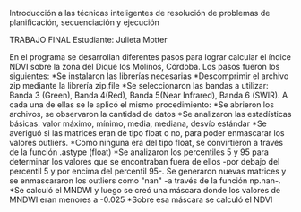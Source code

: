 Introducción a las técnicas inteligentes de resolución de problemas de planificación, secuenciación y ejecución

TRABAJO FINAL
Estudiante: Julieta Motter

En el programa se desarrollan diferentes pasos para lograr calcular el índice NDVI sobre la zona del Dique los Molinos, Córdoba. 
Los pasos fueron los siguientes:
*Se instalaron las librerías necesarias
*Descomprimir el archivo zip mediante la librería zip.file
*Se seleccionaron las bandas a utilizar: Banda 3 (Green), Banda 4(Red), Banda 5(Near Infrared), Banda 6 (SWIR).
A cada una de ellas se le aplicó el mismo procedimiento:
*Se abrieron los archivos, se observaron la cantidad de datos
*Se analizaron las estadísticas básicas: valor máximo, mínimo, media, mediana, desvío estándar
*Se averiguó si las matrices eran de tipo float o no, para poder enmascarar los valores outliers.
*Como ninguna era del tipo float, se convirtieron a través de la función .astype (float)
*Se analizaron los percentiles 5 y 95 para determinar los valores que se encontraban fuera de ellos -por debajo del percentil 5 y por encima del percentil 95-.
Se generaron nuevas matrices y se enmascararon los outliers como "nan" -a través de la función np.nan-.
*Se calculó el MNDWI y luego se creó una máscara donde los valores de MNDWI eran menores a -0.025 
*Sobre esa máscara se calculó el NDVI